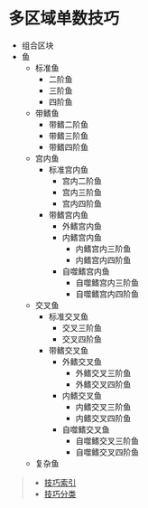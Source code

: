 # 多区域单数技巧

- 组合区块
- 鱼
  - 标准鱼
    - 二阶鱼
    - 三阶鱼
    - 四阶鱼
  - 带鳍鱼
    - 带鳍二阶鱼
    - 带鳍三阶鱼
    - 带鳍四阶鱼
  - 宫内鱼
    - 标准宫内鱼
      - 宫内二阶鱼
      - 宫内三阶鱼
      - 宫内四阶鱼
    - 带鳍宫内鱼
      - 外鳍宫内鱼
      - 内鳍宫内鱼
        - 内鳍宫内三阶鱼
        - 内鳍宫内四阶鱼
      - 自噬鳍宫内鱼
        - 自噬鳍宫内三阶鱼
        - 自噬鳍宫内四阶鱼
  - 交叉鱼
    - 标准交叉鱼
      - 交叉三阶鱼
      - 交叉四阶鱼
    - 带鳍交叉鱼
      - 外鳍交叉鱼
        - 外鳍交叉三阶鱼
        - 外鳍交叉四阶鱼
      - 内鳍交叉鱼
        - 内鳍交叉三阶鱼
        - 内鳍交叉四阶鱼
      - 自噬鳍交叉鱼
        - 自噬鳍交叉三阶鱼
        - 自噬鳍交叉四阶鱼
  - 复杂鱼

> - [技巧索引](../../../README.md)
> - [技巧分类](../../README.md)
